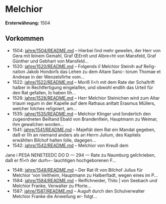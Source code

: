 # Melchior

**Ersterwähnung:** 1504

## Vorkommen
- 1504: [jahre/1504/README.md](../jahre/1504/README.md) – Hierbei ſind mehr
geweſen, der Herr von Gera mit ſeinem Gemahl, Graf
ŒErnſt und Albre<ht von Mansfeld, Graf Günther und
Gebhart von Mansfeld...
- 1520: [jahre/1520/README.md](../jahre/1520/README.md) – Folgends iſ Melchior Steinih auf Reſig-
nation Jakob Hondorſs das Lehen zu dem Altare Sanc-
torum Thomae et Andreae in der Wenzelsfirhe vom...
- 1522: [jahre/1522/README.md](../jahre/1522/README.md) – Moriß ſi<h mit dem Rate
der Schaſtrift halber in Rechtfertigung eingelaſſen, und
obwohl endlih das Urteil für den Rat gefallen, ſo
haben ſih...
- 1528: [jahre/1528/README.md](../jahre/1528/README.md) – Herr Melchior Steinichen wird zum Altar triaum regum
in der Kapelle auf dem Rathaus anſtatt Erasmus Müllers,
welcher ſolches reſigniert, am...
- 1535: [jahre/1535/README.md](../jahre/1535/README.md) – Melchior Klinger und ſonderlich den zugeordneten
Beiſtand Ebald von Brandenſtein, Hauptmann zu Weimar,
ihm gewaſchen worden...
- 1541: [jahre/1541/README.md](../jahre/1541/README.md) – Majeſtät dem Rat ein
Mandat gegeben, daß er ſih an niemand anders als an
Herrn Julium, des Kapitels erwählten Biſchof halten
ſolle, dagegen...
- 1542: [jahre/1542/README.md](../jahre/1542/README.md) – Melchior von Kreuß dem


Jane i PESA NENETEEDC DO D
— 294 —
Rate zu Naumburg geſchrieben, daß er fſi<h der durh=-
lauchtigen hochgeborenen F...
- 1548: [jahre/1548/README.md](../jahre/1548/README.md) – Der Rat iſt von Biſchof Julius für Melchior ‘von
Veltheim, Hauptmann zu Halberſtadt, wegen eines im
P...
- 1584: [jahre/1584/README.md](../jahre/1584/README.md) – Reifſchneider, Thilo |
von Seebach und Melchior Franke, Verwalter zu Pforte...
- 1587: [jahre/1587/README.md](../jahre/1587/README.md) – Auguſt durch
den Schulverwalter Melchior Franke die Anweiſung er-
folgt...
